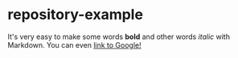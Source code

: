 # repository-example

It's very easy to make some words **bold** and other words *italic* with Markdown. You can even [link to Google!](http://google.com)
